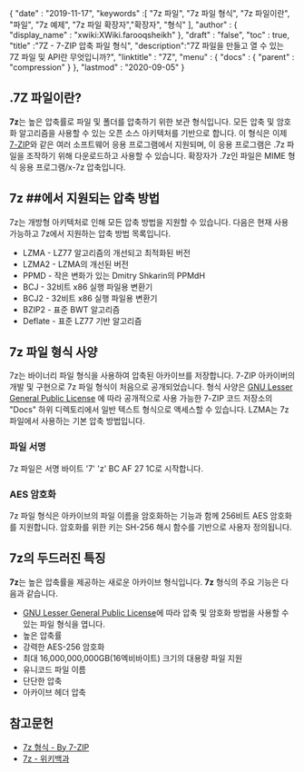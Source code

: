 {
  "date" : "2019-11-17",
  "keywords" :[ "7z 파일", "7z 파일 형식", "7z 파일이란", "파일", "7z 예제", "7z 파일 확장자","확장자", "형식" ],
  "author" : {
    "display_name" : "xwiki:XWiki.farooqsheikh"
},
  "draft" : "false",
  "toc" : true,
  "title" :"7Z - 7-ZIP 압축 파일 형식",
  "description":"7Z 파일을 만들고 열 수 있는 7Z 파일 및 API란 무엇입니까?",
  "linktitle" : "7Z",
  "menu" : {
    "docs" : {
      "parent" : "compression"
}
},
  "lastmod" : "2020-09-05"
}

## .7Z 파일이란?

**7z**는 높은 압축률로 파일 및 폴더를 압축하기 위한 보관 형식입니다. 모든 압축 및 암호화 알고리즘을 사용할 수 있는 오픈 소스 아키텍처를 기반으로 합니다. 이 형식은 이제 [7-ZIP](https://www.7-zip.org/)와 같은 여러 소프트웨어 응용 프로그램에서 지원되며, 이 응용 프로그램은 .7z 파일을 조작하기 위해 다운로드하고 사용할 수 있습니다. 확장자가 .7z인 파일은 MIME 형식 응용 프로그램/x-7z 압축입니다.

## 7z ##에서 지원되는 압축 방법

7z는 개방형 아키텍처로 인해 모든 압축 방법을 지원할 수 있습니다. 다음은 현재 사용 가능하고 7z에서 지원하는 압축 방법 목록입니다.

* LZMA - LZ77 알고리즘의 개선되고 최적화된 버전
* LZMA2 - LZMA의 개선된 버전
* PPMD - 작은 변화가 있는 Dmitry Shkarin의 PPMdH
* BCJ - 32비트 x86 실행 파일용 변환기
* BCJ2 - 32비트 x86 실행 파일용 변환기
* BZIP2 - 표준 BWT 알고리즘
* Deflate - 표준 LZ77 기반 알고리즘

## 7z 파일 형식 사양

7z는 바이너리 파일 형식을 사용하여 압축된 아카이브를 저장합니다. 7-ZIP 아카이버의 개발 및 구현으로 7z 파일 형식이 처음으로 공개되었습니다. 형식 사양은 [GNU Lesser General Public License](https://www.gnu.org/copyleft/lesser.html) 에 따라 공개적으로 사용 가능한 7-ZIP 코드 저장소의 "Docs" 하위 디렉토리에서 일반 텍스트 형식으로 액세스할 수 있습니다. LZMA는 7z 파일에서 사용하는 기본 압축 방법입니다.

### 파일 서명

7z 파일은 서명 바이트 '7' 'z' BC AF 27 1C로 시작합니다.

### AES 암호화

7z 파일 형식은 아카이브의 파일 이름을 암호화하는 기능과 함께 256비트 AES 암호화를 지원합니다. 암호화를 위한 키는 SH-256 해시 함수를 기반으로 사용자 정의됩니다.

## 7z의 두드러진 특징

**7z**는 높은 압축률을 제공하는 새로운 아카이브 형식입니다. **7z** 형식의 주요 기능은 다음과 같습니다.

* [GNU Lesser General Public License](https://www.gnu.org/copyleft/lesser.html)에 따라 압축 및 암호화 방법을 사용할 수 있는 파일 형식을 엽니다.
* 높은 압축률
* 강력한 AES-256 암호화
* 최대 16,000,000,000GB(16엑비바이트) 크기의 대용량 파일 지원
* 유니코드 파일 이름
* 단단한 압축
* 아카이브 헤더 압축

## 참고문헌

* [7z 형식 - By 7-ZIP](https://www.7-zip.org/7z.html)
* [7z - 위키백과](https://en.wikipedia.org/wiki/7z)

